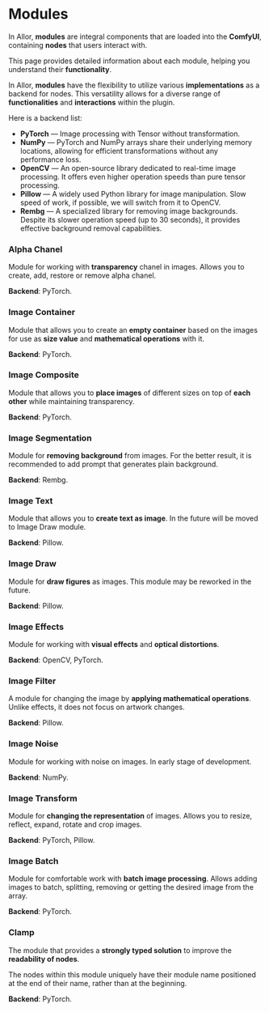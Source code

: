 # Modules

In Allor, **modules** are integral components that are loaded into the **ComfyUI**, containing **nodes** that users
interact with.

This page provides detailed information about each module, helping you understand their **functionality**.

In Allor, **modules** have the flexibility to utilize various **implementations** as a backend for nodes.
This versatility allows for a diverse range of **functionalities** and **interactions** within the plugin.

Here is a backend list:

* **PyTorch** — Image processing with Tensor without transformation.
* **NumPy** — PyTorch and NumPy arrays share their underlying memory locations, allowing for efficient transformations without any performance loss.
* **OpenCV** — An open-source library dedicated to real-time image processing. It offers even higher operation speeds than pure tensor processing.
* **Pillow** — A widely used Python library for image manipulation. Slow speed of work, if possible, we will switch from it to OpenCV.
* **Rembg** — A specialized library for removing image backgrounds. Despite its slower operation speed (up to 30 seconds), it provides effective background removal capabilities.

### Alpha Chanel

Module for working with **transparency** chanel in images. Allows you to create, add, restore or remove alpha chanel.

**Backend**: PyTorch.

### Image Container

Module that allows you to create an **empty container** based on the images
for use as **size value** and **mathematical operations** with it.

**Backend**: PyTorch.

### Image Composite

Module that allows you to **place images** of different sizes on top of **each other** while maintaining transparency.

**Backend**: PyTorch.

### Image Segmentation

Module for **removing background** from images.
For the better result, it is recommended to add prompt that generates plain background.

**Backend**: Rembg.

### Image Text

Module that allows you to **create text as image**.
In the future will be moved to Image Draw module.

**Backend**: Pillow.

### Image Draw

Module for **draw figures** as images.
This module may be reworked in the future.

**Backend**: Pillow.

### Image Effects

Module for working with **visual effects** and **optical distortions**.

**Backend**: OpenCV, PyTorch.

### Image Filter

A module for changing the image by **applying mathematical operations**.
Unlike effects, it does not focus on artwork changes.

**Backend**: Pillow.

### Image Noise

Module for working with noise on images. In early stage of development.

**Backend**: NumPy.

### Image Transform

Module for **changing the representation** of images.
Allows you to resize, reflect, expand, rotate and crop images.

**Backend**: PyTorch, Pillow.

### Image Batch

Module for comfortable work with **batch image processing**.
Allows adding images to batch, splitting, removing or getting the desired image from the array.

**Backend**: PyTorch.

### Clamp

The module that provides a **strongly typed solution** to improve the **readability of nodes**.

The nodes within this module uniquely have their module name positioned at the end of their name,
rather than at the beginning.

**Backend**: PyTorch.
